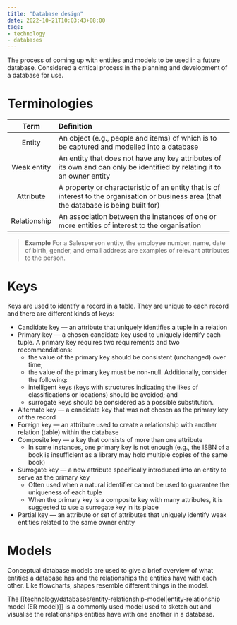 ```yaml
---
title: "Database design"
date: 2022-10-21T10:03:43+08:00
tags:
- technology
- databases
---
```


The process of coming up with entities and models to be used in a future database. Considered a critical process in the planning and development of a database for use.

# Terminologies

| Term | Definition |
|:-:|:-|
| Entity | An object (e.g., people and items) of which is to be captured and modelled into a database |
| Weak entity | An entity that does not have any key attributes of its own and can only be identified by relating it to an owner entity |
| Attribute | A property or characteristic of an entity that is of interest to the organisation or business area (that the database is being built for) |
| Relationship | An association between the instances of one or more entities of interest to the organisation |

> **Example**
> For a Salesperson entity, the employee number, name, date of birth, gender, and email address are examples of relevant attributes to the person.

# Keys

Keys are used to identify a record in a table. They are unique to each record and there are different kinds of keys:

- Candidate key — an attribute that uniquely identifies a tuple in a relation
- Primary key — a chosen candidate key used to uniquely identify each tuple. A primary key requires two requirements and two recommendations:
	- the value of the primary key should be consistent (unchanged) over time;
	- the value of the primary key must be non-null.
	Additionally, consider the following:
	- intelligent keys (keys with structures indicating the likes of classifications or locations) should be avoided; and
	- surrogate keys should be considered as a possible substitution.
- Alternate key — a candidate key that was not chosen as the primary key of the record
- Foreign key — an attribute used to create a relationship with another relation (table) within the database
- Composite key — a key that consists of more than one attribute
	- In some instances, one primary key is not enough (e.g., the ISBN of a book is insufficient as a library may hold multiple copies of the same book)
- Surrogate key — a new attribute specifically introduced into an entity to serve as the primary key
	- Often used when a natural identifier cannot be used to guarantee the uniqueness of each tuple
	- When the primary key is a composite key with many attributes, it is suggested to use a surrogate key in its place
- Partial key — an attribute or set of attributes that uniquely identify weak entities related to the same owner entity

# Models

Conceptual database models are used to give a brief overview of what entities a database has and the relationships the entities have with each other. Like flowcharts, shapes resemble different things in the model.

The [[technology/databases/entity-relationship-model|entity-relationship model (ER model)]] is a commonly used model used to sketch out and visualise the relationships entities have with one another in a database.